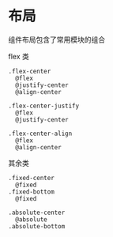 # 布局

组件布局包含了常用模块的组合

flex 类

```stylus
.flex-center
  @flex
  @justify-center
  @align-center

.flex-center-justify
  @flex
  @justify-center

.flex-center-align
  @flex
  @align-center
```

其余类

```stylus
.fixed-center  
  @fixed
.fixed-bottom
  @fixed  
  
.absolute-center
  @absolute
.absolute-bottom  
    
```

